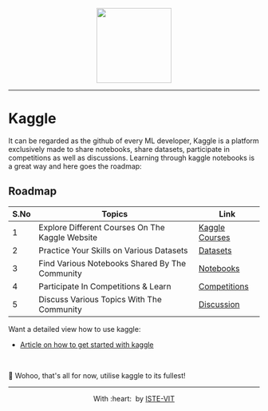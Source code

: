 <p align="center">
 <img src="https://upload.wikimedia.org/wikipedia/commons/7/7c/Kaggle_logo.png" height="150"> <br> 
</p>

---
# Kaggle 
It can be regarded as the github of every ML developer, Kaggle is a platform exclusively made to share notebooks, share datasets, participate in competitions as well as discussions.
Learning through kaggle notebooks is a great way and here goes the roadmap:

## Roadmap

| S.No | Topics|Link|
|------|-------|----|
|1|Explore Different Courses On The Kaggle Website|[Kaggle Courses](https://www.kaggle.com/learn)|
|2|Practice Your Skills on Various Datasets|[Datasets](https://www.kaggle.com/datasets)|
|3|Find Various Notebooks Shared By The Community|[Notebooks](https://www.kaggle.com/code)|
|4|Participate In Competitions & Learn|[Competitions](https://www.kaggle.com/competitions)|
|5|Discuss Various Topics With The Community|[Discussion](https://www.kaggle.com/discussion)|

Want a detailed view how to use kaggle:
- [Article on how to get started with kaggle](https://towardsdatascience.com/how-to-get-started-and-make-best-use-of-kaggle-41feb8bba2d6)

<br>

🎉 Wohoo, that's all for now, utilise kaggle to its fullest!

---
<p align="center">
	With :heart: &nbsp;by <a href="https://istevit.in/" target="_blank">ISTE-VIT</a>
</p>
